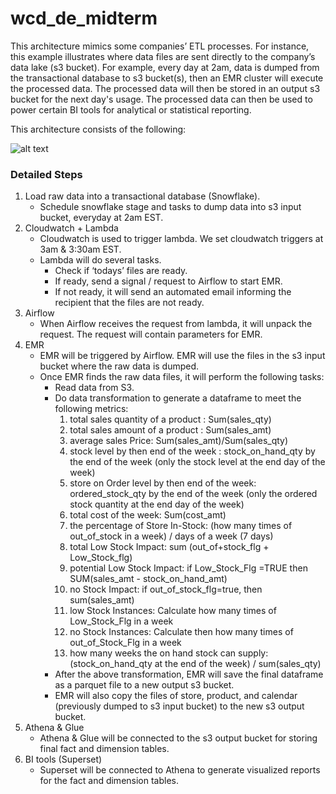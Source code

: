 # wcd_de_midterm

This architecture mimics some companies’ ETL processes. For instance, this example illustrates where data files are sent directly to the company’s data lake (s3 bucket). For example, every day at 2am, data is dumped from the transactional database to s3 bucket(s), then an EMR cluster will execute the processed data. The processed data will then be stored in an output s3 bucket for the next day's usage. The processed data can then be used to power certain BI tools for analytical or statistical reporting.

This architecture consists of the following:

![alt text](https://s3.amazonaws.com/weclouddata/images/data_engineer/architecture1.png)

### Detailed Steps

1. Load raw data into a transactional database (Snowflake).
    - Schedule snowflake stage and tasks to dump data into s3 input bucket, everyday at 2am EST.
2. Cloudwatch + Lambda
    - Cloudwatch is used to trigger lambda. We set cloudwatch triggers at 3am & 3:30am EST.
    - Lambda will do several tasks.
        * Check if ‘todays’ files are ready.
        * If ready, send a signal / request to Airflow to start EMR.
        * If not ready, it will send an automated email informing the recipient that the files are not ready.
3. Airflow
    - When Airflow receives the request from lambda, it will unpack the request. The request will contain parameters for EMR.
4. EMR
    - EMR will be triggered by Airflow. EMR will use the files in the s3 input bucket where the raw data is dumped.
    - Once EMR finds the raw data files, it will perform the following tasks:
        * Read data from S3.
        * Do data transformation to generate a dataframe to meet the following metrics:
            1. total sales quantity of a product : Sum(sales_qty)
            2. total sales amount of a product : Sum(sales_amt)
            3. average sales Price: Sum(sales_amt)/Sum(sales_qty)
            4. stock level by then end of the week : stock_on_hand_qty by the end of the week (only the stock level at the end day of the week)
            5. store on Order level by then end of the week: ordered_stock_qty by the end of the week (only the ordered stock quantity at the end day of the week)
            6. total cost of the week: Sum(cost_amt)
            7. the percentage of Store In-Stock: (how many times of out_of_stock in a week) / days of a week (7 days)
            8. total Low Stock Impact: sum (out_of+stock_flg + Low_Stock_flg)
            9. potential Low Stock Impact: if Low_Stock_Flg =TRUE then SUM(sales_amt - stock_on_hand_amt)
            10. no Stock Impact: if out_of_stock_flg=true, then sum(sales_amt)
            11. low Stock Instances: Calculate how many times of Low_Stock_Flg in a week
            13. no Stock Instances: Calculate then how many times of out_of_Stock_Flg in a week
            14. how many weeks the on hand stock can supply: (stock_on_hand_qty at the end of the week) / sum(sales_qty)
        * After the above transformation, EMR will save the final dataframe as a parquet file to a new output s3 bucket.
        * EMR will also copy the files of store, product, and calendar (previously dumped to s3 input bucket) to the new s3 output bucket.
5. Athena & Glue
    - Athena & Glue will be connected to the s3 output bucket for storing final fact and dimension tables.
6. BI tools (Superset)
    - Superset will be connected to Athena to generate visualized reports for the fact and dimension tables.




